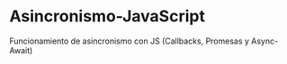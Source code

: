 # Asincronismo-JavaScript
Funcionamiento de asincronismo con JS (Callbacks, Promesas y Async-Await)
